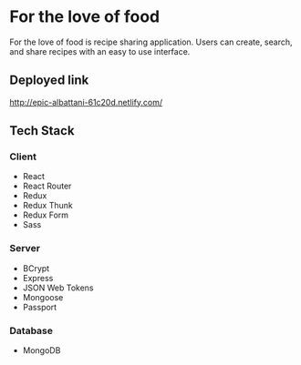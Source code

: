 # For the love of food

For the love of food is recipe sharing application. Users can create, search, and share recipes with an easy to use interface.

## Deployed link

<http://epic-albattani-61c20d.netlify.com/>

## Tech Stack

### Client

* React
* React Router
* Redux
* Redux Thunk
* Redux Form
* Sass

### Server

* BCrypt
* Express
* JSON Web Tokens
* Mongoose
* Passport

### Database

* MongoDB
